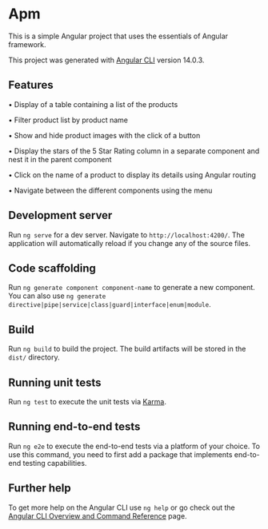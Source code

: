 # Apm

This is a simple Angular project that uses the essentials of Angular framework.

This project was generated with [Angular CLI](https://github.com/angular/angular-cli) version 14.0.3.

## Features

•	Display of a table containing a list of the products

•	Filter product list by product name

•	Show and hide product images with the click of a button

•	Display the stars of the 5 Star Rating column in a separate component and nest it in the parent component

•	Click on the name of a product to display its details using Angular routing

•	Navigate between the different components using the menu

## Development server

Run `ng serve` for a dev server. Navigate to `http://localhost:4200/`. The application will automatically reload if you change any of the source files.

## Code scaffolding

Run `ng generate component component-name` to generate a new component. You can also use `ng generate directive|pipe|service|class|guard|interface|enum|module`.

## Build

Run `ng build` to build the project. The build artifacts will be stored in the `dist/` directory.

## Running unit tests

Run `ng test` to execute the unit tests via [Karma](https://karma-runner.github.io).

## Running end-to-end tests

Run `ng e2e` to execute the end-to-end tests via a platform of your choice. To use this command, you need to first add a package that implements end-to-end testing capabilities.

## Further help

To get more help on the Angular CLI use `ng help` or go check out the [Angular CLI Overview and Command Reference](https://angular.io/cli) page.
